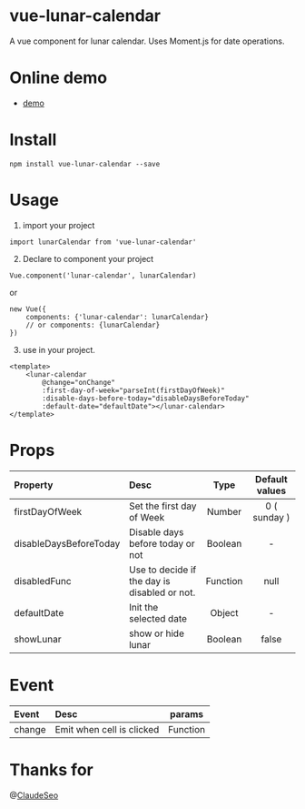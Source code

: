 # vue-lunar-calendar
A vue component for lunar calendar.
Uses Moment.js for date operations.

# Online demo
* [demo](https://kimwoohyun.github.io/vue-lunar-calendar/)

# Install
`npm install vue-lunar-calendar --save`

# Usage
1. import your project
```
import lunarCalendar from 'vue-lunar-calendar'
```

2. Declare to component your project
```
Vue.component('lunar-calendar', lunarCalendar)
```
or
```
new Vue({
	components: {'lunar-calendar': lunarCalendar}
	// or components: {lunarCalendar}
})
```

3. use in your project.
```
<template>
	<lunar-calendar
		@change="onChange"
    	:first-day-of-week="parseInt(firstDayOfWeek)"
    	:disable-days-before-today="disableDaysBeforeToday"
    	:default-date="defaultDate"></lunar-calendar>
</template>
```

# Props
| Property | Desc | Type | Default values |
| :---------- | :--------- | :----------: | :----------: |
| firstDayOfWeek    | Set the first day of Week       | Number       | 0 ( sunday )       |
| disableDaysBeforeToday    | Disable days before today or not       | Boolean       |  -      |
| disabledFunc    | Use to decide if the day is disabled or not.       | Function       | null       |
| defaultDate    | Init the selected date       | Object       | -       |
| showLunar    | show or hide lunar       | Boolean       | false       |

# Event
| Event | Desc | params |
| :---------- | :---------- | :----------: |
| change    | Emit when cell is clicked       | Function       |

# Thanks for
@[ClaudeSeo](https://github.com/ClaudeSeo)
